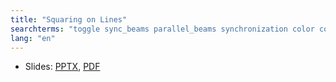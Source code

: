 ```yaml
---
title: "Squaring on Lines"
searchterms: "toggle sync_beams parallel_beams synchronization color colour colour_sensor advanced align squaring_on_lines my_blocks square_up straighten_out"
lang: "en"
---
```

 <ul>
 <li class="ng-binding">Slides:
 <a href="translations/en-us/advanced/Align.pptx">PPTX</a>,
 <a href="translations/en-us/advanced/Align.pdf">PDF</a>
 </li>
 </ul>
